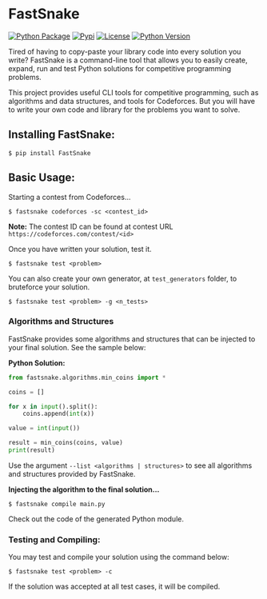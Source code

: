 # FastSnake

[![Python Package](https://github.com/JeanExtreme002/FastSnake/workflows/Python%20Package/badge.svg)](https://github.com/JeanExtreme002/FastSnake/actions)
[![Pypi](https://img.shields.io/pypi/v/FastSnake?logo=pypi)](https://pypi.org/project/FastSnake/)
[![License](https://img.shields.io/pypi/l/FastSnake)](https://github.com/JeanExtreme002/FastSnake)
[![Python Version](https://img.shields.io/badge/python-3.7+-8A2BE2)](https://pypi.org/project/FastSnake/)

Tired of having to copy-paste your library code into every solution you write? FastSnake is a command-line tool that allows you to easily create, expand, run and test Python solutions for competitive programming problems.

This project provides useful CLI tools for competitive programming, such as algorithms and data structures, and tools for Codeforces. But you will have to write your own code and library for the problems you want to solve.

## Installing FastSnake:
```
$ pip install FastSnake
```

## Basic Usage:
Starting a contest from Codeforces...
```
$ fastsnake codeforces -sc <contest_id>
```
**Note:** The contest ID can be found at contest URL `https://codeforces.com/contest/<id>`
<br>

Once you have written your solution, test it.
```
$ fastsnake test <problem>
```

You can also create your own generator, at `test_generators` folder, to bruteforce your solution.
```
$ fastsnake test <problem> -g <n_tests>
```

### Algorithms and Structures

FastSnake provides some algorithms and structures that can be injected to your final solution. See the sample below:

**Python Solution:**
```py
from fastsnake.algorithms.min_coins import *

coins = []

for x in input().split():
    coins.append(int(x))

value = int(input())

result = min_coins(coins, value)
print(result)
```
Use the argument `--list <algorithms | structures>` to see all algorithms and structures provided by FastSnake.

**Injecting the algorithm to the final solution...**
```
$ fastsnake compile main.py
```
Check out the code of the generated Python module.
<br>

### Testing and Compiling:
You may test and compile your solution using the command below:
```
$ fastsnake test <problem> -c
```
If the solution was accepted at all test cases, it will be compiled.
